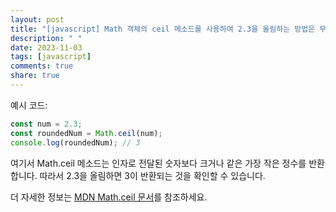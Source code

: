 ```yaml
---
layout: post
title: "[javascript] Math 객체의 ceil 메소드를 사용하여 2.3을 올림하는 방법은 무엇인가요?"
description: " "
date: 2023-11-03
tags: [javascript]
comments: true
share: true
---
```


예시 코드:
```javascript
const num = 2.3;
const roundedNum = Math.ceil(num);
console.log(roundedNum); // 3
```

여기서 Math.ceil 메소드는 인자로 전달된 숫자보다 크거나 같은 가장 작은 정수를 반환합니다. 따라서 2.3을 올림하면 3이 반환되는 것을 확인할 수 있습니다.

더 자세한 정보는 [MDN Math.ceil 문서](https://developer.mozilla.org/ko/docs/Web/JavaScript/Reference/Global_Objects/Math/ceil)를 참조하세요.